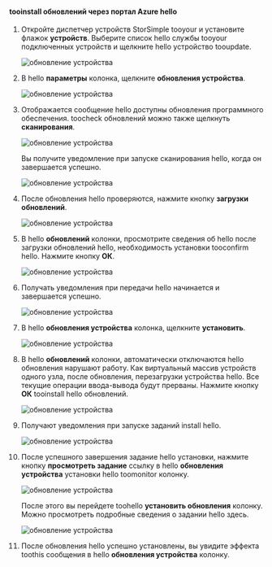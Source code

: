 <!--author=alkohli last changed: 01/18/17 -->

#### <a name="tooinstall-updates-via-hello-azure-portal"></a>tooinstall обновлений через портал Azure hello

1. Откройте диспетчер устройств StorSimple tooyour и установите флажок **устройств**. Выберите список hello службы tooyour подключенных устройств и щелкните hello устройство tooupdate. 

    ![обновление устройства](../includes/media/storsimple-virtual-array-install-update-via-portal-04/azupdate1m.png) 

2. В hello **параметры** колонка, щелкните **обновления устройства**. 

    ![обновление устройства](../includes/media/storsimple-virtual-array-install-update-via-portal-04/azupdate2m.png)  

3. Отображается сообщение hello доступны обновления программного обеспечения. toocheck обновлений можно также щелкнуть **сканирования**.

    ![обновление устройства](../includes/media/storsimple-virtual-array-install-update-via-portal-04/azupdate3m1.png)

    Вы получите уведомление при запуске сканирования hello, когда он завершается успешно.

    ![обновление устройства](../includes/media/storsimple-virtual-array-install-update-via-portal-04/azupdate5m.png)

4. После обновления hello проверяются, нажмите кнопку **загрузки обновлений**. 

    ![обновление устройства](../includes/media/storsimple-virtual-array-install-update-via-portal-04/azupdate6m.png)

5. В hello **обновлений** колонки, просмотрите сведения об hello после загрузки обновлений hello, необходимость установки tooconfirm hello. Нажмите кнопку **ОК**.

    ![обновление устройства](../includes/media/storsimple-virtual-array-install-update-via-portal-04/azupdate7m.png)

6. Получать уведомления при передачи hello начинается и завершается успешно.

     ![обновление устройства](../includes/media/storsimple-virtual-array-install-update-via-portal-04/azupdate8m.png)

5. В hello **обновления устройства** колонка, щелкните **установить**.

     ![обновление устройства](../includes/media/storsimple-virtual-array-install-update-via-portal-04/azupdate11m1.png)   

6. В hello **обновлений** колонки, автоматически отключаются hello обновления нарушают работу. Как виртуальный массив устройств одного узла, после обновления, перезагрузки устройства hello. Все текущие операции ввода-вывода будут прерваны. Нажмите кнопку **ОК** tooinstall hello обновлений. 

    ![обновление устройства](../includes/media/storsimple-virtual-array-install-update-via-portal-04/azupdate12m.png) 

7. Получают уведомления при запуске заданий install hello. 

    ![обновление устройства](../includes/media/storsimple-virtual-array-install-update-via-portal-04/azupdate13m.png)

8.  После успешного завершения задание hello установки, нажмите кнопку **просмотреть задание** ссылку в hello **обновления устройства** установки hello toomonitor колонку. 

    ![обновление устройства](../includes/media/storsimple-virtual-array-install-update-via-portal-04/azupdate15m1.png)

    После этого вы перейдете toohello **установить обновления** колонку. Можно просмотреть подробные сведения о задании hello здесь.

    ![обновление устройства](../includes/media/storsimple-virtual-array-install-update-via-portal-04/azupdate16m1.png)

9. После обновления hello успешно установлены, вы увидите эффекта toothis сообщения в hello **обновления устройства** колонку. 
